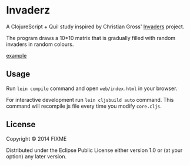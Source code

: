 # Invaderz

A ClojureScript + Quil study inspired by Christian Gross' [Invaders](http://www.christiangross.info/32767-invaders-14-poster/) project.

The program draws a 10*10 matrix that is gradually filled with random invaders in random colours.

[example](https://raw.githubusercontent.com/tmoerman/invaderz/master/invaders.png)

## Usage

Run `lein compile` command and open `web/index.html` in your browser.

For interactive development run `lein cljsbuild auto` command. This
command will recompile js file every time you modify `core.cljs`.

## License

Copyright © 2014 FIXME

Distributed under the Eclipse Public License either version 1.0 or (at
your option) any later version.

